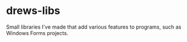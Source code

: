 # drews-libs
 Small libraries I've made that add various features to programs, such as Windows Forms projects.
